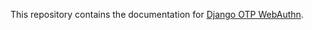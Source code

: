 This repository contains the documentation for [Django OTP WebAuthn](https://github.com/Stormbase/django-otp-webauthn).
